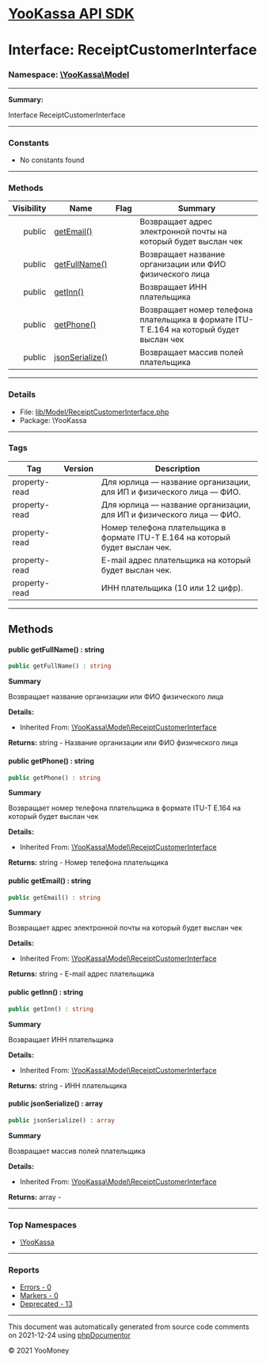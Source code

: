 # [YooKassa API SDK](../home.md)

# Interface: ReceiptCustomerInterface
### Namespace: [\YooKassa\Model](../namespaces/yookassa-model.md)
---
**Summary:**

Interface ReceiptCustomerInterface

---
### Constants
* No constants found

---
### Methods
| Visibility | Name | Flag | Summary |
| ----------:| ---- | ---- | ------- |
| public | [getEmail()](../classes/YooKassa-Model-ReceiptCustomerInterface.md#method_getEmail) |  | Возвращает адрес электронной почты на который будет выслан чек |
| public | [getFullName()](../classes/YooKassa-Model-ReceiptCustomerInterface.md#method_getFullName) |  | Возвращает название организации или ФИО физического лица |
| public | [getInn()](../classes/YooKassa-Model-ReceiptCustomerInterface.md#method_getInn) |  | Возвращает ИНН плательщика |
| public | [getPhone()](../classes/YooKassa-Model-ReceiptCustomerInterface.md#method_getPhone) |  | Возвращает номер телефона плательщика в формате ITU-T E.164 на который будет выслан чек |
| public | [jsonSerialize()](../classes/YooKassa-Model-ReceiptCustomerInterface.md#method_jsonSerialize) |  | Возвращает массив полей плательщика |

---
### Details
* File: [lib/Model/ReceiptCustomerInterface.php](../../lib/Model/ReceiptCustomerInterface.php)
* Package: \YooKassa

---
### Tags
| Tag | Version | Description |
| --- | ------- | ----------- |
| property-read |  | Для юрлица — название организации, для ИП и физического лица — ФИО. |
| property-read |  | Для юрлица — название организации, для ИП и физического лица — ФИО. |
| property-read |  | Номер телефона плательщика в формате ITU-T E.164 на который будет выслан чек. |
| property-read |  | E-mail адрес плательщика на который будет выслан чек. |
| property-read |  | ИНН плательщика (10 или 12 цифр). |

---
## Methods
<a name="method_getFullName" class="anchor"></a>
#### public getFullName() : string

```php
public getFullName() : string
```

**Summary**

Возвращает название организации или ФИО физического лица

**Details:**
* Inherited From: [\YooKassa\Model\ReceiptCustomerInterface](../classes/YooKassa-Model-ReceiptCustomerInterface.md)

**Returns:** string - Название организации или ФИО физического лица


<a name="method_getPhone" class="anchor"></a>
#### public getPhone() : string

```php
public getPhone() : string
```

**Summary**

Возвращает номер телефона плательщика в формате ITU-T E.164 на который будет выслан чек

**Details:**
* Inherited From: [\YooKassa\Model\ReceiptCustomerInterface](../classes/YooKassa-Model-ReceiptCustomerInterface.md)

**Returns:** string - Номер телефона плательщика


<a name="method_getEmail" class="anchor"></a>
#### public getEmail() : string

```php
public getEmail() : string
```

**Summary**

Возвращает адрес электронной почты на который будет выслан чек

**Details:**
* Inherited From: [\YooKassa\Model\ReceiptCustomerInterface](../classes/YooKassa-Model-ReceiptCustomerInterface.md)

**Returns:** string - E-mail адрес плательщика


<a name="method_getInn" class="anchor"></a>
#### public getInn() : string

```php
public getInn() : string
```

**Summary**

Возвращает ИНН плательщика

**Details:**
* Inherited From: [\YooKassa\Model\ReceiptCustomerInterface](../classes/YooKassa-Model-ReceiptCustomerInterface.md)

**Returns:** string - ИНН плательщика


<a name="method_jsonSerialize" class="anchor"></a>
#### public jsonSerialize() : array

```php
public jsonSerialize() : array
```

**Summary**

Возвращает массив полей плательщика

**Details:**
* Inherited From: [\YooKassa\Model\ReceiptCustomerInterface](../classes/YooKassa-Model-ReceiptCustomerInterface.md)

**Returns:** array - 




---

### Top Namespaces

* [\YooKassa](../namespaces/yookassa.md)

---

### Reports
* [Errors - 0](../reports/errors.md)
* [Markers - 0](../reports/markers.md)
* [Deprecated - 13](../reports/deprecated.md)

---

This document was automatically generated from source code comments on 2021-12-24 using [phpDocumentor](http://www.phpdoc.org/)

&copy; 2021 YooMoney